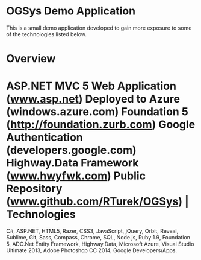 OGSys Demo Application
=====
This is a small demo application developed to gain more exposure to some of the technologies listed below.

Overview
=====
ASP.NET MVC 5 Web Application (www.asp.net)
Deployed to Azure (windows.azure.com)
Foundation 5 (http://foundation.zurb.com)
Google Authentication (developers.google.com)
Highway.Data Framework (www.hwyfwk.com)
Public Repository (www.github.com/RTurek/OGSys)
|
Technologies
=====
C#, ASP.NET, HTML5, Razer, CSS3, JavaScript, jQuery, Orbit, Reveal, Sublime, Git, Sass, Compass, Chrome, SQL, Node.js, Ruby 1.9, Foundation 5, ADO.Net Entity Framework, Highway.Data, Microsoft Azure, Visual Studio Ultimate 2013, Adobe Photoshop CC 2014, Google Developers/Apps.
